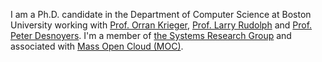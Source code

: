 I am a Ph.D. candidate in the Department of Computer Science at Boston University working with <a href="http://okrieg.github.io/">Prof. Orran Krieger</a>, <a href="http://people.csail.mit.edu/rudolph/">Prof. Larry Rudolph</a> and <a href="http://www.ccs.neu.edu/home/pjd/index.html"> Prof. Peter Desnoyers</a>. I'm a member of <a target="_blank" href="http://www.bu.edu/cs/research/systems/"> the Systems Research Group</a> and associated with <a target="_blank" href="https://massopen.cloud/">Mass Open Cloud (MOC)</a>.  

